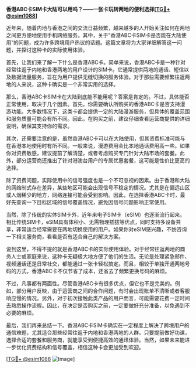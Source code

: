 **香港ABC卡SIM卡大陆可以用吗？——一张卡玩转两地的便利选择[[TG💪+ @esim1088](https://t.me/s/esim1088)]**

近年来，随着内地与香港之间的交流日益频繁，越来越多的人开始关注如何在两地之间更方便地使用手机网络服务。其中，关于“香港ABC卡SIM卡是否能在大陆使用”的问题，成为许多跨境用户热议的话题。这篇文章将为大家详细解答这一问题，并探讨这种卡的实际使用体验。

首先，让我们来了解一下什么是香港ABC卡。简单来说，香港ABC卡是一种针对经常往返于内地和香港两地的用户设计的SIM卡。它通常提供两地的通话、短信以及数据流量服务，旨在为用户提供无缝切换的服务体验。对于那些需要频繁往返两地的人来说，这种卡确实是一个非常实用的选择。

那么，香港ABC卡SIM卡在大陆到底能不能用呢？答案是肯定的。不过，具体能否正常使用，取决于几个因素。首先，你需要确认所购买的香港ABC卡是否支持漫游功能。大多数情况下，这类卡都会提供一定的大陆漫游服务，但具体的覆盖范围和服务质量可能会有所不同。因此，在购买之前，建议仔细查看运营商提供的详细说明，确保其支持你的需求。

其次，还需要注意的是，虽然香港ABC卡可以在大陆使用，但其资费标准可能与在香港本地使用时有所不同。一般来说，漫游费用会比本地通话费用高一些。如果你对资费敏感，建议提前了解清楚，或者考虑购买专门针对大陆市场的套餐。此外，部分运营商还推出了针对港澳台用户的专属优惠套餐，这可能是性价比更高的选择。

除了资费问题，实际使用中的信号强度也是一个不可忽视的因素。由于香港和大陆的网络制式存在差异，某些地区可能会出现信号不稳定的情况。尤其是在偏远山区或人烟稀少的地方，网络连接可能会受到影响。因此，在选择香港ABC卡时，最好先查询一下目标区域的信号覆盖情况，避免因信号问题影响正常使用。

当然，除了传统的实体SIM卡外，近年来电子SIM卡（eSIM）也逐渐流行起来。相比传统SIM卡，eSIM具有体积小、无需物理插拔等优点，同时支持多设备共享，非常适合经常需要在两地切换使用的用户。如果你对eSIM感兴趣，不妨咨询一下相关服务商，看看是否有适合自己的解决方案。

说到这里，不得不提的就是香港ABC卡的实际使用体验。对于经常往返两地的商务人士或家庭来说，这种卡无疑极大地方便了他们的生活。无论是处理紧急邮件、视频通话还是日常社交，都能通过一张卡轻松搞定。而且，相较于单独开通两地号码的方式，香港ABC卡不仅节省了成本，还省去了频繁更换号码的麻烦。

不过，凡事都有两面性。尽管香港ABC卡有很多优点，但它也不是完美的。例如，部分用户反映，由于运营商之间的合作问题，有时会出现账单不清晰或者客服响应慢的情况。另外，对于初次接触此类产品的用户而言，可能需要花费一定时间去熟悉操作流程。因此，在决定是否购买之前，一定要做好充分准备，以免遇到不必要的麻烦。

最后，我们再来总结一下。香港ABC卡SIM卡确实在一定程度上解决了跨境用户的通信难题，尤其适合那些经常往返于内地和香港两地的人群。只要提前做好功课，选择合适的套餐和服务商，就能享受到便捷高效的通讯体验。当然，如果未来能进一步优化资费结构和信号覆盖，相信这种卡会更加受到欢迎。

[[TG💪+ @esim1088](https://t.me/s/esim1088) ![Image](https://i.postimg.cc/4NQfJmqS/Snipaste-2025-05-13-00-14-12.png)]